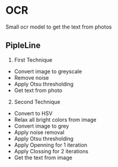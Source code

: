 # OCR

Small ocr model to get the text from photos

## PipleLine
1. First Technique 
  - Convert image to greyscale
  - Remove noise 
  - Apply Otsu thresholding
  - Get text from photo
2. Second Technique
  - Convert to HSV
  - Relax all bright colors from image
  - Convert image to grey
  - Apply noise removal
  - Apply Otsu thresholding
  - Apply Openning for 1 iteration
  - Apply Clossing for 2 iterations
  - Get the text from image
